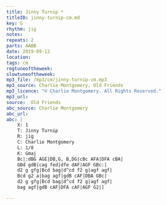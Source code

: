 ```yaml
---
title: Jinny Turnip *
titleID: jinny-turnip-cm.md
key: G
rhythm: jig
notes:
repeats: 2
parts: AABB
date: 2019-09-12
location:
tags: cm
regtuneoftheweek:
slowtuneoftheweek:
mp3_file: /mp3/cm/jinny-turnip-cm.mp3
mp3_source: Charlie Montgomery, Old Friends
mp3_licence: "© Charlie Montgomery. All Rights Reserved."
mp3_url:
source:  Old Friends
abc_source: Charlie Montgomery
abc_url:
abc: |
    X: 1
    T: Jinny Turnip
    R: jig
    C: Charlie Montgomery
    L: 1/8
    K: Gmaj
    Bc|:dBG AGE|DB,G, B,DG|cBc AFA|DFA cBA|
    GBd gdB|cag fed|dfe dAF|AGF GBc:|
    d2 g gfg|Bcd bag|d^cd f2 g|agf agf|
    Bcd g2 a|bag agf|gdB cAF|DBA GBc|
    d2 g gfg|Bcd bag|d^cd f2 g|agf agf|
    bag agf|gdB cAF|DFA cAF|AGF G2|]

---
```

